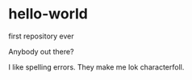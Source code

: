 # hello-world
first repository ever

Anybody out there?

I like spelling errors. They make me lok characterfoll.
